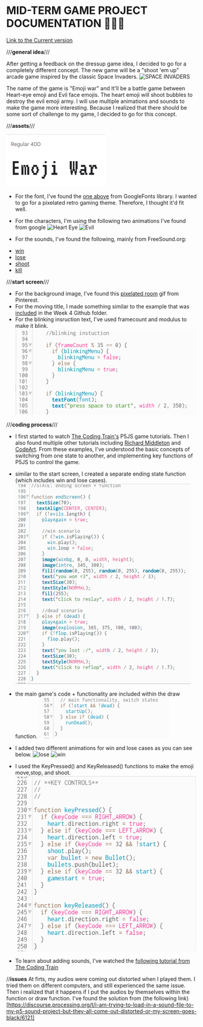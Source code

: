 # **MID-TERM GAME PROJECT DOCUMENTATION** 🎨🔮✨ #

[Link to the Current version](https://editor.p5js.org/batoxpr/sketches/Sliroo3bj)

///**general idea**///

After getting a feedback on the dressup game idea, I decided to go for a completely different concept. The new game will be a "shoot 'em up" arcade game inspired by the classic Space Invaders. ![SPACE INVADERS](https://koenig-media.raywenderlich.com/uploads/2021/03/supesuInbeda.png)

The name of the game is "Emoji war" and It'll be a battle game between Heart-eye emoji and Evil face emojis. The heart emoji will shoot bubbles to destroy the evil emoji army. I will use multiple animations and sounds to make the game more interesting. Because I realized that there should be some sort of challenge to my game, I decided to go for this concept.

///**assets**///

![VT323 Font](assets/font.PNG)

* For the font, I've found the [one above](https://fonts.google.com/specimen/VT323?preview.text=Emoji%20War&preview.text_type=custom) from GoogleFonts library. 
I wanted to go for a pixelated retro gaming theme. Therefore, I thought it'd fit well.
* For the characters, I'm using the following two animations I've found from google
![Heart Eye](https://acegif.com/wp-content/gif/heart-eyes-10.gif)
![Evil](https://i.pinimg.com/originals/4c/66/cc/4c66cc1e2788a1e6b88e55d4684d0313.gif)

* For the sounds, I've found the following, mainly from FreeSound.org:
- [win](https://freesound.org/people/Leszek_Szary/sounds/171671/)
- [lose](https://freesound.org/people/myfox14/sounds/382310/)
- [shoot](https://freesound.org/people/AlaskaRobotics/sounds/221091/)
- [kill](https://mixkit.co/free-sound-effects/game/)

///**start screen**///

* For the background image, I've found this [pixelated room](https://i.pinimg.com/originals/50/3e/7b/503e7bdead9d16873dc3aba172bfd595.gif) gif from Pinterest. 
* For the moving title, I made something similar to the example that was [included](https://editor.p5js.org/itp42/sketches/X3BWWO3KO) in the Week 4 Github folder.
* For the blinking insruction text, I've used framecount and modulus to make it blink. 
![blink](assets/blink.PNG)

///**coding process**///
* I first started to watch [The Coding Train's](https://www.youtube.com/watch?v=l0HoJHc-63Q) P5JS game tutorials. Then I also found multiple other tutorials including [Richard Middleton](https://www.richardmiddleton.me/projects/space-invaders/) and [CodeArt](https://www.youtube.com/watch?v=Z57hx4ey5RY&t=216s). From these examples, I've understood the basic concepts of switching from one state to another, and implementing key functions of P5JS to control the game.

* similar to the start screen, I created a separate ending state function (which includes win and lose cases).
![end](assets/end.PNG)

* the main game's code + functionality are included within the draw function.
![switch](assets/switch.PNG)

* I added two different animations for win and lose cases as you can see below.
![lose](https://i.pinimg.com/originals/76/8d/41/768d41c38389731667cf6972ae5bdd1c.gif)
![win](https://24.media.tumblr.com/tumblr_lnf47xWWSN1qlue6co1_250.gif)

* I used the KeyPressed() and KeyReleased() functions to make the emoji move,stop, and shoot.
![keyctrl](assets/keyctrl.PNG)

* To learn about adding sounds, I've watched the [following tutorial from The Coding Train](https://www.youtube.com/watch?v=40Me1-yAtTc)


//**issues**
At firts, my audios were coming out distorted when I played them. I tried them on different computers, and still experienced the same issue. Then i realized that it happens if I put the audios by themselves within the function or draw function.
I've found the solution from (the following link)[https://discourse.processing.org/t/i-am-trying-to-load-in-a-sound-file-to-my-p5-sound-project-but-they-all-come-out-distorted-or-my-screen-goes-black/6121]
